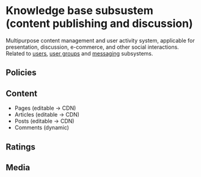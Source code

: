# Knowledge base subsustem (content publishing and discussion)

Multipurpose content management and user activity system, applicable for
presentation, discussion, e-commerce, and other social interactions. Related to
[users](Users.md), [user groups](UserGroups.md) and [messaging](Messaging.md)
subsystems.

## Policies

## Content

- Pages (editable -> CDN)
- Articles (editable -> CDN)
- Posts (editable -> CDN)
- Comments (dynamic)

## Ratings

## Media
